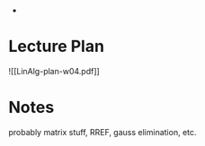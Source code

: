 
- 

# Lecture Plan

![[LinAlg-plan-w04.pdf]]


# Notes

probably matrix stuff, RREF, gauss elimination, etc.